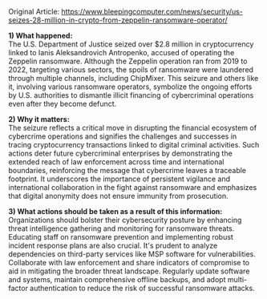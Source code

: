 Original Article: https://www.bleepingcomputer.com/news/security/us-seizes-28-million-in-crypto-from-zeppelin-ransomware-operator/

**1) What happened:**  
The U.S. Department of Justice seized over $2.8 million in cryptocurrency linked to Ianis Aleksandrovich Antropenko, accused of operating the Zeppelin ransomware. Although the Zeppelin operation ran from 2019 to 2022, targeting various sectors, the spoils of ransomware were laundered through multiple channels, including ChipMixer. This seizure and others like it, involving various ransomware operators, symbolize the ongoing efforts by U.S. authorities to dismantle illicit financing of cybercriminal operations even after they become defunct.

**2) Why it matters:**  
The seizure reflects a critical move in disrupting the financial ecosystem of cybercrime operations and signifies the challenges and successes in tracing cryptocurrency transactions linked to digital criminal activities. Such actions deter future cybercriminal enterprises by demonstrating the extended reach of law enforcement across time and international boundaries, reinforcing the message that cybercrime leaves a traceable footprint. It underscores the importance of persistent vigilance and international collaboration in the fight against ransomware and emphasizes that digital anonymity does not ensure immunity from prosecution.

**3) What actions should be taken as a result of this information:**  
Organizations should bolster their cybersecurity posture by enhancing threat intelligence gathering and monitoring for ransomware threats. Educating staff on ransomware prevention and implementing robust incident response plans are also crucial. It's prudent to analyze dependencies on third-party services like MSP software for vulnerabilities. Collaborate with law enforcement and share indicators of compromise to aid in mitigating the broader threat landscape. Regularly update software and systems, maintain comprehensive offline backups, and adopt multi-factor authentication to reduce the risk of successful ransomware attacks.
